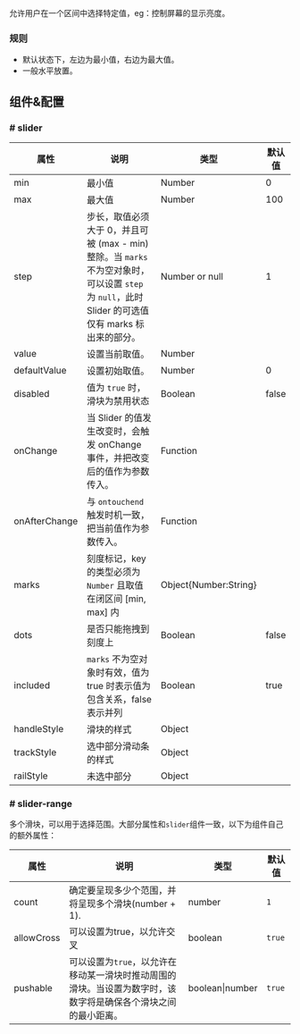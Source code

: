 
允许用户在一个区间中选择特定值，eg：控制屏幕的显示亮度。

### 规则
- 默认状态下，左边为最小值，右边为最大值。
- 一般水平放置。

## 组件&配置

### # slider

属性 | 说明 | 类型 | 默认值
----|-----|------|------
min    | 最小值 |  Number     | 0    
max    | 最大值 |  Number     | 100   
step    | 步长，取值必须大于 0，并且可被 (max - min) 整除。当 `marks` 不为空对象时，可以设置 `step` 为 `null`，此时 Slider 的可选值仅有 marks 标出来的部分。 |  Number or null     | 1   
value     | 设置当前取值。  |  Number  |   
defaultValue   | 设置初始取值。  |  Number   | 0    
disabled    | 值为 `true` 时，滑块为禁用状态  |  Boolean     | false   
onChange    | 当 Slider 的值发生改变时，会触发 onChange 事件，并把改变后的值作为参数传入。  |  Function     |    
onAfterChange   | 与 `ontouchend` 触发时机一致，把当前值作为参数传入。   |  Function     |    
marks   | 刻度标记，key 的类型必须为 `Number` 且取值在闭区间 [min, max] 内  |  Object{Number:String}     | 
dots    | 是否只能拖拽到刻度上 |  Boolean     | false 
included   | `marks` 不为空对象时有效，值为 true 时表示值为包含关系，false 表示并列 |  Boolean     | true   
handleStyle  | 滑块的样式   |  Object    |   
trackStyle | 选中部分滑动条的样式  | Object     |    
railStyle  | 未选中部分 |  Object     |  


### # slider-range

多个滑块，可以用于选择范围。大部分属性和`slider`组件一致，以下为组件自己的额外属性：

属性 | 说明 | 类型 | 默认值
----|-----|------|------
count  | 确定要呈现多少个范围，并将呈现多个滑块(number + 1).  | number | `1`
allowCross  | 可以设置为true，以允许交叉  | boolean | `true`
pushable | 可以设置为`true`，以允许在移动某一滑块时推动周围的滑块。当设置为数字时，该数字将是确保各个滑块之间的最小距离。 | boolean&#124;number | `true` 
